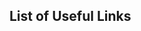 ## List of Useful Links

[](https://gist.github.com/jdrew1303/e06361070468f6614d52216fb91b79e5)

[](https://gist.github.com/halfelf/db1ae032dc34278968f8bf31ee999a25)

[](https://www.youtube.com/watch?v=b1e4t2k2KJY)